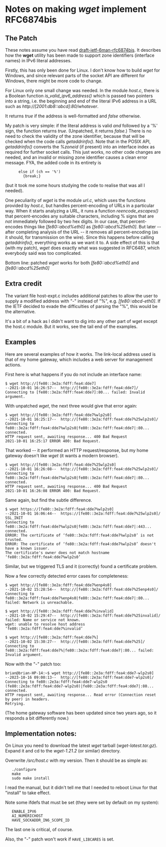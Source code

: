 # Notes on making *wget* implement RFC6874bis

## The Patch
These notes assume you have read [draft-ietf-6man-rfc6874bis](https://datatracker.ietf.org/doc/draft-ietf-6man-rfc6874bis/). It describes how the **wget** utility has been made to support zone identifiers (interface names) in IPv6 literal addresses.

Firstly, this has only been done for Linux. I don't know how to build *wget* for Windows, and since relevant parts of the socket API are different for Windows, there might be more code to change.

For Linux only one small change was needed. In the module *host.c*, there is a Boolean function *is_valid_ipv6_address()* which is passed two pointers into a string, i.e. the beginning and end of the literal IPv6 address in a URL such as *http://[2001:db8::abcd]:80/whatever*.

It returns *true* if the address is well-formatted and *false* otherwise.

My patch is very simple: if the literal address is valid *and* followed by a '%' sign, the function returns *true*. (Unpatched, it returns *false*.) There is no need to check the validity of the zone identifier, because that will be checked when the code calls *getaddrinfo()*. Note that in the POSIX API, *getaddrinfo()* converts the *%zoneid* (if present) into an interface index as required for further socket calls. This just works, no other code changes are needed, and an invalid or missing zone identifier causes a clean error message. FYA, the added code in its entirety is

~~~~
      else if (ch == '%')
        {break;}
~~~~

(but it took me some hours studying the code to realise that was all I needed).

One peculiarity of *wget* is the module *url.c*, which uses the functions provided by *host.c*, but handles percent-encoding of URLs in a particular way. When it starts analyzing a URL, it runs a function *reencode_escapes()* that percent-encodes any suitable characters, including % signs that are *not* immediately followed by two hex digits. In our case, that percent-encodes things like *[fe80::abcd%eth0]* as *[fe80::abcd%25eth0]*. But later -- after completing analysis of the URL -- it removes all percent-encoding (as it should, for transmission on the wire). Since this happens before calling *getaddrinfo()*, everything works as we want it to. A side effect of this is that (with my patch), *wget* does exactly what was suggested in RFC6487, which everybody said was too complicated.

Bottom line: patched *wget* works for both *[fe80::abcd%eth0]* and *[fe80::abcd%25eth0]*

## Extra credit

The variant file host-expt.c includes additional patches to allow the user to supply
a modified address with "-" instead of "%", e.g. *[fe80::abcd-eth0]*. If the IETF
decided to evade the difficulties of parsing the "%", this would be the alternative.

It's a bit of a hack as I didn't want to dig into any other part of wget except
the host.c module. But it works, see the tail end of the examples.

## Examples

Here are several examples of how it works. The link-local address used is that of my home gateway, which includes a web server for management actions.

First here is what happens if you do not include an interface name:

~~~~
$ wget http://[fe80::3e2a:fdff:fea4:dde7]
--2021-10-01 16:26:57--  http://[fe80::3e2a:fdff:fea4:dde7]/
Connecting to [fe80::3e2a:fdff:fea4:dde7]:80... failed: Invalid argument.
~~~~
With unpatched *wget*, the next three would give that error again:

~~~~
$ wget http://[fe80::3e2a:fdff:fea4:dde7%wlp2s0]
--2021-10-01 16:25:17--  http://[fe80::3e2a:fdff:fea4:dde7%25wlp2s0]/
Connecting to fe80::3e2a:fdff:fea4:dde7%wlp2s0|fe80::3e2a:fdff:fea4:dde7|:80... connected.
HTTP request sent, awaiting response... 400 Bad Request
2021-10-01 16:25:17 ERROR 400: Bad Request.
~~~~
That worked -- it performed an HTTP request/response, but my home gateway doesn't like *wget* (it wants a modern browser).

~~~~
$ wget http://[fe80::3e2a:fdff:fea4:dde7%25wlp2s0]
--2021-10-01 16:26:08--  http://[fe80::3e2a:fdff:fea4:dde7%25wlp2s0]/
Connecting to fe80::3e2a:fdff:fea4:dde7%wlp2s0|fe80::3e2a:fdff:fea4:dde7|:80... connected.
HTTP request sent, awaiting response... 400 Bad Request
2021-10-01 16:26:08 ERROR 400: Bad Request.
~~~~
Same again, but find the subtle difference.

~~~~
$ wget https://[fe80::3e2a:fdff:fea4:dde7%wlp2s0]
--2021-10-01 16:06:44--  https://[fe80::3e2a:fdff:fea4:dde7%25wlp2s0]/
SSL_INIT
Connecting to fe80::3e2a:fdff:fea4:dde7%wlp2s0|fe80::3e2a:fdff:fea4:dde7|:443... connected.
ERROR: The certificate of ‘fe80::3e2a:fdff:fea4:dde7%wlp2s0’ is not trusted.
ERROR: The certificate of ‘fe80::3e2a:fdff:fea4:dde7%wlp2s0’ doesn't have a known issuer.
The certificate's owner does not match hostname ‘fe80::3e2a:fdff:fea4:dde7%wlp2s0’
~~~~
Similar, but we triggered TLS and it (correctly) found a certificate problem.

Now a few correctly detected error cases for completeness:

~~~~
$ wget http://[fe80::3e2a:fdff:fea4:dde7%enp4s0]
--2021-10-02 15:28:54--  http://[fe80::3e2a:fdff:fea4:dde7%25enp4s0]/
Connecting to fe80::3e2a:fdff:fea4:dde7%enp4s0|fe80::3e2a:fdff:fea4:dde7|:80... failed: Network is unreachable.

$ wget http://[fe80::3e2a:fdff:fea4:dde7%invalid]
--2021-10-02 15:29:47--  http://[fe80::3e2a:fdff:fea4:dde7%25invalid]/
failed: Name or service not known.
wget: unable to resolve host address ‘fe80::3e2a:fdff:fea4:dde7%invalid’

$ wget http://[fe80::3e2a:fdff:fea4:dde7%]
--2021-10-02 15:30:27--  http://[fe80::3e2a:fdff:fea4:dde7%25]/
Connecting to fe80::3e2a:fdff:fea4:dde7%|fe80::3e2a:fdff:fea4:dde7|:80... failed: Invalid argument.
~~~~

Now with the "-" patch too:

~~~
brian@brian-HP-14:~$ wget http://[fe80::2e3a:fdff:fea4:dde7-wlp2s0]
--2023-10-16 09:00:13--  http://[fe80::2e3a:fdff:fea4:dde7-wlp2s0]/
Connecting to fe80::2e3a:fdff:fea4:dde7-wlp2s0 (fe80::2e3a:fdff:fea4:dde7-wlp2s0)|fe80::2e3a:fdff:fea4:dde7|:80... connected.
HTTP request sent, awaiting response... Read error (Connection reset by peer) in headers.
Retrying.
~~~

(The home gateway software has been updated since two years ago, so it responds a bit differently now.)

## Implementation notes:

On Linux you need to download the latest *wget* tarball (*wget-latest.tar.gz*). Expand it and cd to the *wget-1.21.2* (or similar) directory. 

Overwrite */src/host.c* with my version. Then it should be as simple as:

~~~~
   ./configure
   make
   sudo make install
~~~~

I read the manual, but it didn't tell me that I needed to reboot Linux for that "install" to take effect.

Note some ifdefs that must be set (they were set by default on my system):

~~~~
   ENABLE_IPV6
   AI_NUMERICHOST
   HAVE_SOCKADDR_IN6_SCOPE_ID
~~~~
The last one is critical, of course.

Also, the "-" patch won't work if `HAVE_LIBCARES` is set.
